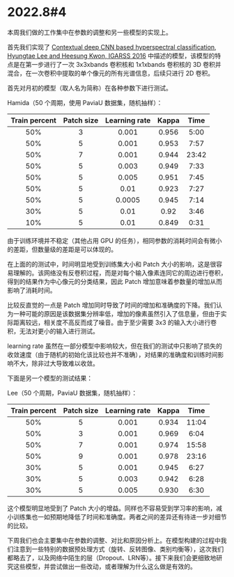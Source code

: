 # 2022.8#4
本周我们做的工作集中在参数的调整和另一些模型的实现上。

首先我们实现了 [Contextual deep CNN based hyperspectral classification, Hyungtae Lee and Heesung Kwon, IGARSS 2016](https://ieeexplore.ieee.org/document/7729859) 中描述的模型，该模型的特点是在第一步进行了一次 3x3xbands 卷积核和 1x1xbands 卷积核的 3D 卷积并混合，在一次卷积中提取的单个像元的所有光谱信息，后续只进行 2D 卷积。

首先对月初的模型（取人名为简称）在各种参数下进行测试。

Hamida（50 个周期，使用 PaviaU 数据集，随机抽样）：

| Train percent | Patch size | Learning rate | Kappa | Time |
| :-----------: | :--------: | :-----------: | :---: | :--: |
| 50%           | 3          | 0.001         | 0.956 | 5:00 |
| 50%           | 5          | 0.001         | 0.953 | 7:57 |
| 50%           | 7          | 0.001         | 0.944 | 23:42|
| 50%           | 5          | 0.003         | 0.949 | 7:33 |
| 50%           | 5          | 0.005         | 0.951 | 7:45 |
| 50%           | 5          | 0.01          | 0.923 | 7:27 |
| 50%           | 5          | 0.0005        | 0.945 | 7:14 |
| 30%           | 5          | 0.01          | 0.92  | 3:46 |
| 10%           | 5          | 0.01          | 0.849 | 0:31 |

由于训练环境并不稳定（其他占用 GPU 的任务），相同参数的消耗时间会有微小的差距，但数量级的差距是可以体现的。

在上面的的测试中，时间明显地受到训练集大小和 Patch 大小的影响，这是很容易理解的。该网络没有反卷积过程，而是对每个输入像素连同它的周边进行卷积，得到的结果作为中心像元的分类结果，因此 Patch 增加意味着参数量的增加从而影响了消耗时间。

比较反直觉的一点是 Patch 增加同时导致了时间的增加和准确度的下降。我们认为一种可能的原因是该数据集分辨率低，增加的像素虽然引入了信息量，但由于实际距离较远，相关度不高反而成了噪音。由于至少需要 3x3 的输入大小进行卷积，无法对更小的输入进行测试。

learning rate 虽然在一部分模型中影响较大，但在我们的测试中只影响了损失的收敛速度（由于随机的初始化该比较也并不准确），对结果的准确度和训练时间影响不大，除非过大导致难以收敛。

下面是另一个模型的测试结果：

Lee（50 个周期，PaviaU 数据集，随机抽样）：


| Train percent | Patch size | Learning rate | Kappa | Time |
| :-----------: | :--------: | :-----------: | :---: | :--: |
| 50%           | 5          | 0.001         | 0.934 |11:04 |
| 50%           | 3          | 0.001         | 0.969 | 6:04 |
| 50%           | 7          | 0.001         | 0.974 |15:58 |
| 50%           | 9          | 0.001         | 0.978 |23:16 |
| 30%           | 5          | 0.001         | 0.945 | 6:27 |
| 30%           | 5          | 0.003         | 0.942 | 6:28 |
| 30%           | 5          | 0.005         | 0.930 | 6:30 |

这个模型明显地受到了 Patch 大小的增益。同样也不容易受到学习率的影响，减小训练集也一如预期地降低了时间和准确度。两者之间的差异还有待进一步对细节的比较。

下周我们也会主要集中在参数的调整、对比和原因分析上。在模型构建的过程中我们注意到一些特别的数据预处理方式（旋转、反转图像、类别均衡等），这次我们都略去了，以及网络中陌生的层（Dropout、LRN等）。接下来我们会更细致地研究这些模型，并尝试做出一些改动，或者理解为什么这么做是有效的。
